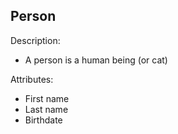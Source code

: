 ## Person

Description:

* A person is a human being (or cat)

Attributes:

* First name
* Last name
* Birthdate